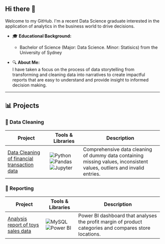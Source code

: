 ## Hi there 👋

Welcome to my GitHub. I'm a recent Data Science graduate interested in the application of analytics in the business world to drive decisions.

- 🎓 **Educational Background:**
  - Bachelor of Science (Major: Data Science. Minor: Statisics) from the University of Sydney

- 🔍 **About Me:**  
  I have taken a focus on the process of data storytelling from transforming and cleaning data into narratives to create impactful reports that are easy to understand and provide insight to informed decision making.
---

## 📊 Projects

### 🧹 Data Cleaning

| Project | Tools & Libraries | Description |
|--------|-------------------------|-------------|
| [Data Cleaning of financial transaction data](https://github.com/dtan20441/portfolio_transaction_cleaning) | ![Python](https://img.shields.io/badge/-python-3776AB?logo=python&logoColor=white) ![Pandas](https://img.shields.io/badge/-pandas-150458?logo=pandas) ![Jupyter](https://img.shields.io/badge/-Jupyter%20Notebook-F37626?logo=jupyter&logoColor=white) | Comprehensive data cleaning of dummy data containing missing values, inconsistent values, outliers and invalid entries. |

### 📝 Reporting

| Project | Tools & Libraries | Description |
|--------|-------------------------|-------------|
| [Analysis report of toys sales data](https://github.com/dtan20441/portfolio_toys) | ![MySQL](https://img.shields.io/badge/-MySQL-4479A1?logo=mysql&logoColor=white) ![Power BI](https://img.shields.io/badge/-Power%20BI-F2C811?logo=powerbi&logoColor=black) | Power BI dashboard that analyses the profit margin of product categories and compares store locations. |
